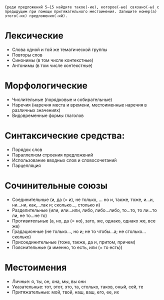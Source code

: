 ```
Среди предложений 5–15 найдите такое(-ие), которое(-ые) связано(-ы) с предыдущим при помощи притяжательного местоимения. Запишите номер(а) этого(-их) предложения(-ий).
```

# Лексические 
- Слова одной и той же тематической группы 
- Повторы слов 
- Синонимы (в том числе контекстные) 
- Антонимы (в том числе контекстные)

# Морфологические 
- Числительные (порядковые и собирательные) 
- Наречия (наречия места и времени, местоименные наречия в различных значениях) 
- Видовременные формы глаголов 

# Синтаксические средства:
- Порядок слов 
- Параллелизм строения предложений 
- Использование вводных слов и словосочетаний 
- Парцелляция 

# Сочинительные союзы 
- Соединительные (и, да (= и), не только, … но и, также, тоже, и…и, ни…ни, как,…так и; сколько..., столько и) 
- Разделительные (или, или…или, либо, либо…либо, то…то, то ли…то ли, не то…не то) 
- Противительные (а, но, да (= но), зато, же, однако, однако же, все же) 
- Градационные (не только…, но и; не то чтобы…а; не столько…сколько) 
- Присоединительные (тоже, также, да и, притом, причем) 
- Пояснительные (а именно, то есть, или (= то есть)) 

# Местоимения
- Личные: я, ты, он, она, мы, вы они
- Указательные: тот, этот, это, та, столько, таков, оный, сей, те
- Притяжательные: мой, твой, наш, ваш, его, ее, их

